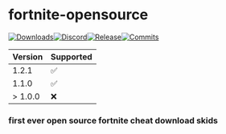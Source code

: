 # fortnite-opensource
[![Downloads](https://img.shields.io/github/downloads/ytmcgamer/fortnite-opensource/total?color=%2303fc0f&logo=github&logoColor=%23fff&style=for-the-badge)](https://github.com/ytmcgamer/fortnite-opensource/releases)[![Discord](https://img.shields.io/discord/741805498504052827?color=%237289DA&logo=discord&logoColor=%23fff&style=for-the-badge)](https://discord.gg/J9ydS9W)[![Release](https://img.shields.io/github/v/release/ytmcgamer/fortnite-opensource?color=%2342aaf5&logo=github&logoColor=%23fff&style=for-the-badge)](https://github.com/ytmcgamer/fortnite-opensource/releases)[![Commits](https://img.shields.io/github/commits-since/ytmcgamer/fortnite-opensource/1.0?color=%2342f58d&logo=github&logoColor=%23fff&style=for-the-badge)](https://github.com/ytmcgamer/fortnite-opensource/commits/master)

| Version | Supported          |
| ------- | ------------------ |
| 1.2.1   | :white_check_mark: |
| 1.1.0   | :white_check_mark: |
| > 1.0.0 | :x:                |
### first ever open source fortnite cheat download skids

